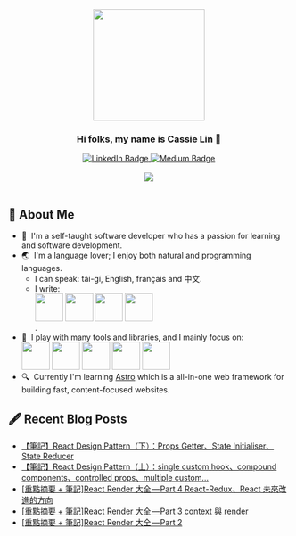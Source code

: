 <!--
**12cassie34/12cassie34** is a ✨ _special_ ✨ repository because its `README.md` (this file) appears on your GitHub profile.

Here are some ideas to get you started:

- 🔭 I’m currently working on ...
- 🌱 I’m currently learning ...
- 👯 I’m looking to collaborate on ...
- 🤔 I’m looking for help with ...
- 💬 Ask me about ...
- 📫 How to reach me: ...
- 😄 Pronouns: ...
- ⚡ Fun fact: ...
-->

<div id="header" align="center">
  <img src="https://camo.githubusercontent.com/f3a06148f8ed3f99878f02c218340262cfecd47f4264c251d8928d48f7dd768d/68747470733a2f2f6d656469612e67697068792e636f6d2f6d656469612f4a704c56714f673878545933456d6f5946372f67697068792e676966" width="200"/>
  <h3>Hi folks, my name is Cassie Lin 👋</h3>
  <div id="badges">
    <a href="https://www.linkedin.com/in/shanyulin" target="_blank" rel="noopener noreferrer">
      <img src="https://img.shields.io/badge/LinkedIn-blue?style=for-the-badge&logo=linkedin&logoColor=white" alt="LinkedIn Badge"/>
    </a>
    <a href="https://medium.com/@cassiecoding" target="_blank" rel="noopener noreferrer">
      <img src="https://img.shields.io/badge/Medium-12100E?style=for-the-badge&logo=medium&logoColor=white" alt="Medium Badge"/>
    </a>
  </div>
</div>

<br>

<div align="center">
  <img src="https://github-readme-stats.vercel.app/api/top-langs/?username=12cassie34&layout=compact&theme=vision-friendly-dark"/>
</div>

<br>

<div>
  <h2>🦢 About Me</h2>
  <ul>
    <li>📖&nbsp;&nbsp;I'm a self-taught software developer who has a passion for learning and software development.</li>
    <li>
      🌏&nbsp;&nbsp;I'm a language lover; I enjoy both natural and programming languages.
      <ul>
        <li>
          I can speak: tâi-gí, English, français and 中文.
        </li>
        <li>
          I write: 
          <div>
            <img src="https://cdn.jsdelivr.net/gh/devicons/devicon/icons/typescript/typescript-original.svg" width="50" height="50" />
            <img src="https://cdn.jsdelivr.net/gh/devicons/devicon/icons/javascript/javascript-original.svg" width="50" height="50" />
            <img src="https://cdn.jsdelivr.net/gh/devicons/devicon/icons/html5/html5-original.svg" width="50" height="50" />
            <img src="https://cdn.jsdelivr.net/gh/devicons/devicon/icons/css3/css3-original.svg" width="50" height="50" />
          </div>
          .
        </li>
      </ul>
    </li>
    <li>
      🧰&nbsp;&nbsp;I play with many tools and libraries, and I mainly focus on:
      <div>
          <img src="https://cdn.jsdelivr.net/gh/devicons/devicon/icons/react/react-original.svg" width="50" height="50" />
          <img src="https://cdn.jsdelivr.net/gh/devicons/devicon/icons/graphql/graphql-plain.svg" width="50" height="50" />
          <img src="https://cdn.jsdelivr.net/gh/devicons/devicon/icons/tailwindcss/tailwindcss-plain.svg" width="50" height="50" />
          <img src="https://cdn.jsdelivr.net/gh/devicons/devicon/icons/d3js/d3js-original.svg" width="50" height="50" />
          <img src="https://cdn.jsdelivr.net/gh/devicons/devicon/icons/materialui/materialui-original.svg" width="50" height="50" />
      </div>
    </li>
    <li>
      🔍&nbsp;&nbsp;Currently I'm learning <a href="https://astro.build/" target="_blank" rel="noopener noreferrer">Astro</a> which is a all-in-one web framework for building fast, content-focused websites.
    </li>
  </ul>
</div>

## 🖋 Recent Blog Posts
<!-- BLOG-POST-LIST:START -->
- [【筆記】React Design Pattern（下）：Props Getter、State Initialiser、State Reducer](https://medium.com/@cassiecoding/%E7%AD%86%E8%A8%98-react-design-pattern-%E4%B8%8B-props-getter-state-initialiser-state-reducer-54ae1b3d341a?source=rss-cabd0bfe92a------2)
- [【筆記】React Design Pattern（上）：single custom hook、compound components、controlled props、multiple custom…](https://medium.com/@cassiecoding/%E7%AD%86%E8%A8%98-react-design-pattern-%E4%B8%8A-single-custom-hook-compound-components-controlled-props-multiple-custom-af83be90772e?source=rss-cabd0bfe92a------2)
- [[重點摘要 + 筆記]React Render 大全 — Part 4 React-Redux、React 未來改進的方向](https://medium.com/@cassiecoding/%E9%87%8D%E9%BB%9E%E6%91%98%E8%A6%81-%E7%AD%86%E8%A8%98-react-render-%E5%A4%A7%E5%85%A8-part-4-react-redux-react-%E6%9C%AA%E4%BE%86%E6%94%B9%E9%80%B2%E7%9A%84%E6%96%B9%E5%90%91-4d05ec361b3b?source=rss-cabd0bfe92a------2)
- [[重點摘要 + 筆記]React Render 大全 — Part 3 context 與 render](https://medium.com/@cassiecoding/%E9%87%8D%E9%BB%9E%E6%91%98%E8%A6%81-%E7%AD%86%E8%A8%98-react-render-%E5%A4%A7%E5%85%A8-part-3-context-%E8%88%87-render-1099a2135071?source=rss-cabd0bfe92a------2)
- [[重點摘要 + 筆記]React Render 大全 — Part 2](https://medium.com/@cassiecoding/%E9%87%8D%E9%BB%9E%E6%91%98%E8%A6%81-%E7%AD%86%E8%A8%98-react-render-%E5%A4%A7%E5%85%A8-part-2-3001ac047791?source=rss-cabd0bfe92a------2)
<!-- BLOG-POST-LIST:END -->

